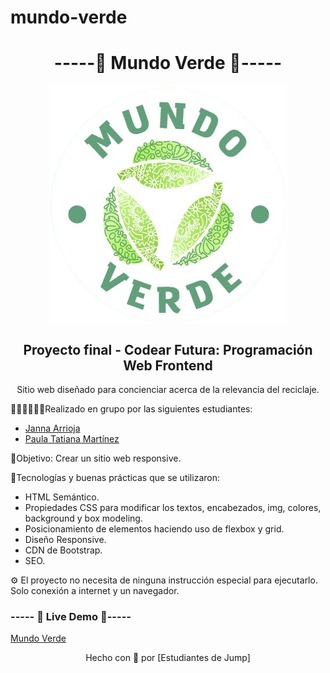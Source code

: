 # mundo-verde

<h1 align="center"> -----🍃 Mundo Verde 🍃----- </h1>
<p align="center"><img src="img/logo.png" align="center"/></p>

<h2 align="center">Proyecto final - Codear Futura: Programación Web Frontend</h2>
<p align="center">Sitio web diseñado para concienciar acerca de la relevancia del reciclaje.</p>

👩🏻‍💻👩🏻‍💻Realizado en grupo por las siguientes estudiantes:

- [Janna Arrioja](https://github.com/jannaca)
- [Paula Tatiana Martínez](https://github.com/PaulaMartinezING)

📌Objetivo:
Crear un sitio web responsive.

🎨Tecnologías y buenas prácticas que se utilizaron:

- HTML Semántico.
- Propiedades CSS para modificar los textos, encabezados, img, colores, background y box modeling.
- Posicionamiento de elementos haciendo uso de flexbox y grid.
- Diseño Responsive.
- CDN de Bootstrap.
- SEO.

⚙ El proyecto no necesita de ninguna instrucción especial para ejecutarlo.
Solo conexión a internet y un navegador.

<h3> ----- 🌱 Live Demo 🌱----- </h3>

[Mundo Verde](https://jannaca.github.io/mundo-verde/)

<p align="center">Hecho con 💜 por [Estudiantes de Jump] </p>
